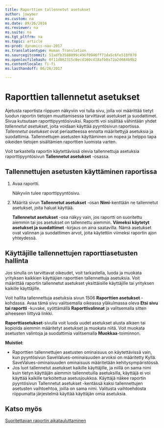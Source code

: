 ```yaml
---
title: Raporttien tallennetut asetukset
author: jswymer
ms.custom: na
ms.date: 09/26/2016
ms.reviewer: na
ms.suite: na
ms.tgt_pltfrm: na
ms.topic: article
ms-prod: dynamics-nav-2017
ms.translationtype: Human Translation
ms.sourcegitcommit: 51adfb3588099c496f0946ff71da5c6fe518f070
ms.openlocfilehash: 0f11d862315c8ecd160cd18afb0a72a2d684b9b2
ms.contentlocale: fi-fi
ms.lasthandoff: 06/26/2017

---
```

# <a name="saved-settings-on-reports"></a>Raporttien tallennetut asetukset
Ajetusta raportista riippuen näkyviin voi tulla sivu, jolla voi määrittää tietyt luodun raportin tietojen muuttamisessa tarvittavat asetukset ja suodattimet. Sivua kutsutaan raporttipyyntösivuksi. Raportti voi sisältää vähintään yhdet *tallennetut asetukset*, joita voidaan käyttää pyyntösivun raportissa. *Tallennetut asetukset* ovat periaatteessa ennalta määritettyjä asetuksia ja suodattimia. Tallennettujen asetusten käyttäminen on nopea ja helppo tapa oikeiden tietojen sisältämien raporttien luomista varten.

Voit tarkastella raportin käytettävissä olevia tallennettuja asetuksia raporttipyyntösivun **Tallennetut asetukset** -osassa.

## <a name="to-apply-saved-settings-to-a-report"></a>Tallennettujen asetusten käyttäminen raportissa
1.  Avaa raportti.

    Näkyviin tulee raporttipyyntösivu.    
2.  Määritä sivun **Tallennetut asetukset** -osan **Nimi**-kenttään ne tallennetut asetukset, joita haluat käyttää.

    **Tallennetut asetukset** -osa näkyy vain, jos raportti on suoritettu aiemmin tai jos asetukset on tallennettu aiemmin. **Viimeksi käytetyt asetukset ja suodattimet** -kirjaus on aina saatavilla. Nämä asetukset ovat valinnan ja suodattimen arvot, joita käytettiin viimeksi raportin ajon yhteydessä.

## <a name="administer-saved-report-settings-for-users"></a>Käyttäjille tallennettujen raporttiasetusten hallinta
Jos sinulla on tarvittavat oikeudet, voit tarkastella, luoda ja muokata yrityksen kaikkien käyttäjien raporttien tallennettuja asetuksia. Voit määrittää raportin tallennetut asetukset yksittäisille käyttäjille tai yrityksen kaikille käyttäjille.

Voit hallita tallennettuja asetuksia sivun 1506 **Raporttien asetukset** -kohdassa. Avaa tämä sivu valitsemalla oikeassa yläkulmassa oleva **Etsi sivu tai raportti** -kuvake, syöttämällä **Raporttivalinnat** ja valitsemalla sitten aiheeseen liittyvä linkki. 

**Raporttiasetukset**-sivulla voit luoda uudet asetukset alusta alkaen tai kopioida aiemmin määritetyt asetukset ja muokata niitä. Voit muokata asetusten valintoja ja suodattimia valitsemalla **Muokkaa**-toiminnon.

**Muistiot**:
-    Raporttien tallennettujen asetusten ominaisuus on käytettävissä vain, kun pyyntösivun SaveValues-ominaisuuden arvoksi on määritetty Kyllä. SaveValues-ominaisuuden ominaisuus määritetään kehitysympäristössä.
-    Jos luot tallennetut asetukset kaikille käyttäjille, ja niillä on sama nimi kuin tietyn käyttäjän aiemmin tallennetuilla asetuksilla, käyttäjä ei voi käyttää kaikille tarkoitettua asetusjoukkoa.  Käyttäjä näkee raportin pyyntösivun Tallennetut asetukset -kentässä kaksi tallennettujen asetusten vaihtoehtoa, joilla on sama nimi. Valitusta vaihtoehdosta riippumatta järjestelmä käyttää käyttäjän omia asetuksia.

## <a name="see-also"></a>Katso myös
[Suoritettavan raportin aikatauluttaminen](ui-schedule-report.md)

